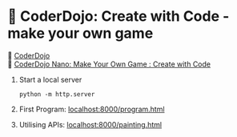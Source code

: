 # :book: CoderDojo: Create with Code - make your own game

:link: [CoderDojo](https://coderdojo.com/)  
:link: [CoderDojo Nano: Make Your Own Game : Create with Code](https://kids.scholastic.com/kids/books/coder-dojo/make-your-own-game/)

1. Start a local server

    ```shell
    python -m http.server
    ```

2. First Program: [localhost:8000/program.html](http://localhost:8000/program.html)
3. Utilising APIs: [localhost:8000/painting.html](http://localhost:8000/painting.html)

